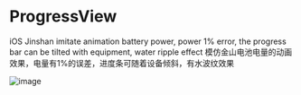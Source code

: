 ProgressView
============

iOS   Jinshan imitate animation battery power, power 1% error, the progress bar can be tilted with equipment, water ripple effect     模仿金山电池电量的动画效果，电量有1%的误差，进度条可随着设备倾斜，有水波纹效果


 ![image](https://github.com/caoguoqing/ProgressView/blob/master/jinshan.gif)
